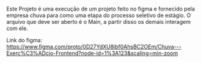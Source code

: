 Este Projeto é uma execução de um projeto feito no figma e fornecido pela empresa chuva para como uma etapa do processo seletivo de estágio.
O arquivo que deve ser aberto é o Main, a partir disso os demais interagem com ele.

Link do figma: https://www.figma.com/proto/0D27YdXU8ibf0AhsBC2OEm/Chuva---Exerc%C3%ADcio-Frontend?node-id=1%3A123&scaling=min-zoom